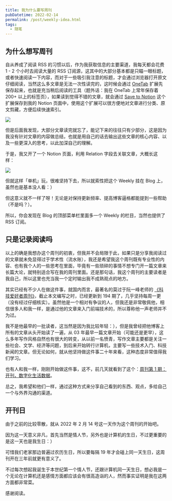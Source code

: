 ```yaml
---
title: 我为什么要写周刊
pubDatetime: 2022-02-14
permalink: /post/weekly-idea.html
tags:
  - 随笔
---
```


## 为什么想写周刊

自从养成了阅读 RSS 的习惯以后，作为我获取信息的主要渠道，我每天都会花费 1 - 2 个小时去阅读大量的 RSS 订阅源，这其中的大部分基本都是只瞄一眼标题，或者快速阅读一下内容，而对于一些吸引我注意的标题，才会通过浏览器打开原文仔细阅读，当然这么多文章是无法一次性读完的，这时候会通过 [OneTab](https://chrome.google.com/webstore/detail/onetab/chphlpgkkbolifaimnlloiipkdnihall) 扩展先保存起来，也就是充当稍后阅读的工具（题外话：我在 OneTab 上常年保存着 200+ 以上的标签页），如果读到觉得不错的文章，就会通过 [Save to Notion](https://chrome.google.com/webstore/detail/save-to-notion/ldmmifpegigmeammaeckplhnjbbpccmm) 这个扩展保存到我的 Notion 页面中，使用这个扩展可以很方便地对文章进行分类、原文剪藏，方便后续快速索引。

![](https://gd4ark-1258805822.cos.ap-guangzhou.myqcloud.com/images202202121723977.png?imageMogr2/format/webp)

但是后面我发现，大部分文章读完就忘了，能记下来的往往只有少部分，这是因为我没有针对文章的内容做总结，也就是用自己的话去输出这些文章的核心内容、以及一些更深入的思考，以此加深自己的理解。

于是，我又开了一个 Notion 页面，利用 Relation 字段去关联文章，大概长这样：

![](https://gd4ark-1258805822.cos.ap-guangzhou.myqcloud.com/images202202121826436.png?imageMogr2/format/webp)

但就这样「单机」玩，很难坚持下去，所以就索性把这个 Weekly 挂在 Blog 上，虽然也是基本没人看：）

但这意义就不一样了呀！无论是对保持更新频率、提高博客逼格都能提到一些帮助（不是吗？）。

所以，你会发现在 Blog 的顶部菜单栏里面多一个 Weekly 的栏目，当然也提供了 RSS 订阅。

## 只是记录阅读吗

以上的确是我想办这个周刊的初衷，但我并不会局限于此，如果只是分享我阅读过的文章就未免显得过于学术性（流水账），我还是希望我这个周刊既有专业性的内容、也有我个人的一些思考在里面，毕竟有一些琐碎的事情不想专门开一篇文章来长篇大论，就特别适合写在我的周刊里面。还是那句话，我这个周刊的主要读者是我自己，所以这里也充当我一个定时输出我不成熟观点的地方。

其实已经有不少人在做这件事，就国内而言，最著名的莫过于阮一峰老师的 [《科技爱好者周刊》](https://www.ruanyifeng.com/blog/weekly/)，截止本文编写之时，已经更新到 194 期了，几乎坚持每周一更（没有经过仔细核实）。虽然他是一个相对有争议的人，但我还是非常敬佩他，相信很多人和我一样，是通过他的文章来入门前端技术的，所以尊称他一声老师并不为过。

我不是他最早的一批读者，这当然是因为我比较年轻：），但是我曾经把他博客上所有的文章从头开始读了一遍，从 03 年最早一篇文章开始（可能还是更早），这么多年写作风格自然也有很大的转变，从以前一名愤青，写作文章主要都是关注一些社会、文学、经济等问题，到后来开始转行计算机，主要写一些技术入门、科技新闻的文章。但无论如何，就从他坚持做这件事二十年来看，这种态度非常值得我们学习。

也有人和我一样，刚刚开始做这件事，这不，前几天就看到了这个：[周刊第 1 期：开刊，数字化生活数据](https://www.codedump.info/post/20220116-weekly-1/)。

总之，我希望和他们一样，通过这种方式来分享自己看到的东西、观点，多给自己一个与外界沟通的渠道。

## 开刊日

由于之前的比较零散，就从 2022 年 2 月 14 号这一天作为这个周刊的开始吧。

因为这一天意义非凡，首先当然是情人节，另外也是计算机的生日，不过更重要的是这一天也是我生日：）

可惜我们老家那边普遍过农历生日，所以要每隔 19 年才会碰上同一天生日，这周刊开在三年前就更有意义了。

不过每次想起我诞生于本世纪第一个情人节，还跟计算机同一天生日，想必我是一个无论在计算机还是感情方面都应该会有很高造诣的人，然而事实证明是我在这两方面都非常菜。

感谢阅读。
